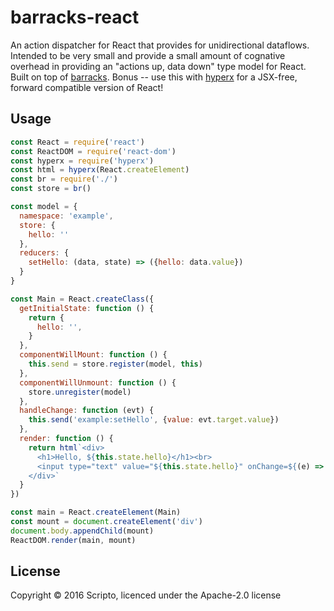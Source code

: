 # barracks-react

An action dispatcher for React that provides for unidirectional dataflows.
Intended to be very small and provide a small amount of cognative overhead in
providing an "actions up, data down" type model for React. Built on top of
[barracks](https://github.com/yoshuawuyts/barracks). Bonus -- use this with
[hyperx](https://github.com/substack/hyperx) for a JSX-free, forward compatible
version of React!

## Usage
```js
const React = require('react')
const ReactDOM = require('react-dom')
const hyperx = require('hyperx')
const html = hyperx(React.createElement)
const br = require('./')
const store = br()

const model = {
  namespace: 'example',
  store: {
    hello: ''
  },
  reducers: {
    setHello: (data, state) => ({hello: data.value})
  }
}

const Main = React.createClass({
  getInitialState: function () {
    return {
      hello: '',
    }
  },
  componentWillMount: function () {
    this.send = store.register(model, this)
  },
  componentWillUnmount: function () {
    store.unregister(model)
  },
  handleChange: function (evt) {
    this.send('example:setHello', {value: evt.target.value})
  },
  render: function () {
    return html`<div>
      <h1>Hello, ${this.state.hello}</h1><br>
      <input type="text" value="${this.state.hello}" onChange=${(e) => this.handleChange(e)} />
    </div>`
  }
})

const main = React.createElement(Main)
const mount = document.createElement('div')
document.body.appendChild(mount)
ReactDOM.render(main, mount)
```

## License
Copyright © 2016 Scripto, licenced under the Apache-2.0 license
